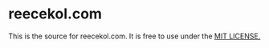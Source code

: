 <h1>reecekol.com</h1>
<p>This is the source for reecekol.com. It is free to use under the <a href="http://opensource.org/licenses/MIT">MIT LICENSE.</a><p>